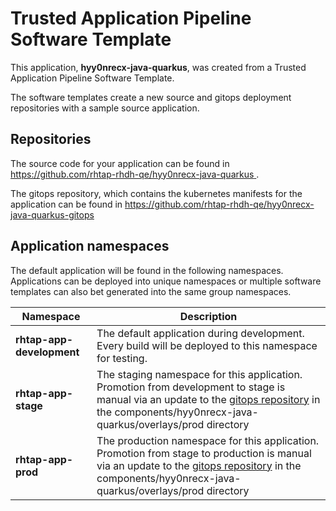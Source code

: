 # Trusted Application Pipeline Software Template

This application, **hyy0nrecx-java-quarkus**, was created from a Trusted Application Pipeline Software Template.

The software templates create a new source and gitops deployment repositories with a sample source application. 

## Repositories

The source code for your application can be found in [https://github.com/rhtap-rhdh-qe/hyy0nrecx-java-quarkus ](https://github.com/rhtap-rhdh-qe/hyy0nrecx-java-quarkus ).
 
The gitops repository, which contains the kubernetes manifests for the application can be found in 
[https://github.com/rhtap-rhdh-qe/hyy0nrecx-java-quarkus-gitops ](https://github.com/rhtap-rhdh-qe/hyy0nrecx-java-quarkus-gitops ) 

## Application namespaces 

The default application will be found in the following namespaces. Applications can be deployed into unique namespaces or multiple software templates can also bet generated into the same group namespaces.  

|  Namespace   |  Description   |  
| -------- | -------- |   
| **rhtap-app-development** | The default application during development. Every build will be deployed to this namespace for testing. | 
| **rhtap-app-stage** | The staging namespace for this application. Promotion from development to stage is manual via an update to the [gitops repository](https://github.com/rhtap-rhdh-qe/hyy0nrecx-java-quarkus-gitops ) in the components/hyy0nrecx-java-quarkus/overlays/prod directory |  
| **rhtap-app-prod** | The production namespace for this application. Promotion from stage to production is manual via an update to the [gitops repository](https://github.com/rhtap-rhdh-qe/hyy0nrecx-java-quarkus-gitops ) in the components/hyy0nrecx-java-quarkus/overlays/prod directory | 